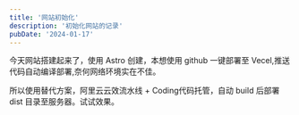 ```yaml
---
title: '网站初始化'
description: '初始化网站的记录'
pubDate: '2024-01-17'
---
```


今天网站搭建起来了，使用 Astro 创建，本想使用 github 一键部署至 Vecel,推送代码自动编译部署,奈何网络环境实在不佳。

所以使用替代方案，阿里云云效流水线 + Coding代码托管，自动 build 后部署 dist 目录至服务器。试试效果。